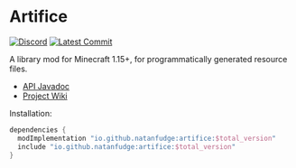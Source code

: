 # Artifice
[![Discord](https://img.shields.io/discord/219787567262859264?color=blue&label=Discord)](https://discord.gg/CFaCu97)
[![Latest Commit](https://img.shields.io/github/last-commit/natanfudge/artifice)](https://github.com/natanfudge/artifice/commits/master)

A library mod for Minecraft 1.15+, for programmatically generated resource files.

- [API Javadoc](https://htmlpreview.github.io/?https://github.com/artificemc/artifice/blob/master/doc/index.html)
- [Project Wiki](https://github.com/natanfudge/artifice/blob/1.16/src/testmod/java/com/swordglowsblue/artifice/test/ArtificeTestMod.java)

Installation: 

```gradle
dependencies {
  modImplementation "io.github.natanfudge:artifice:$total_version"
  include "io.github.natanfudge:artifice:$total_version"
}
```
